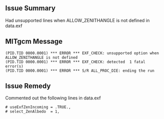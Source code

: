 ## Issue Summary

Had unsupported lines when ALLOW_ZENITHANGLE is not defined in data.exf

## MITgcm Message

```
(PID.TID 0000.0001) *** ERROR *** EXF_CHECK: unsupported option when ALLOW_ZENITHANGLE is not defined
(PID.TID 0000.0001) *** ERROR *** EXF_CHECK: detected  1 fatal error(s)
(PID.TID 0000.0001) *** ERROR *** S/R ALL_PROC_DIE: ending the run
```

## Issue Remedy

Commented out the following lines in data.exf
```
# useExfZenIncoming = .TRUE., 
# select_ZenAlbedo  = 1,
```

